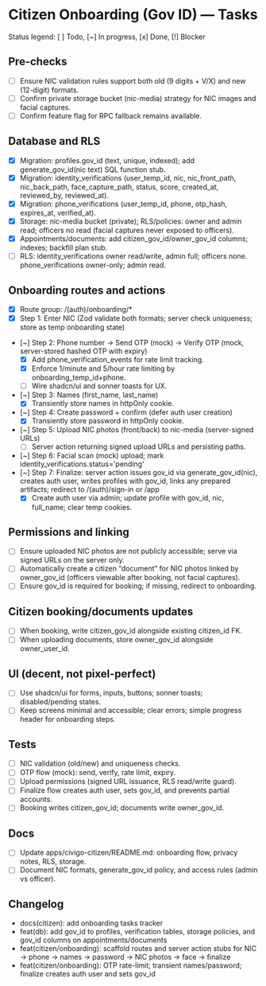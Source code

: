 # Citizen Onboarding (Gov ID) — Tasks

Status legend: [ ] Todo, [~] In progress, [x] Done, [!] Blocker

## Pre-checks

- [ ] Ensure NIC validation rules support both old (9 digits + V/X) and new (12-digit) formats.
- [ ] Confirm private storage bucket (nic-media) strategy for NIC images and facial captures.
- [ ] Confirm feature flag for RPC fallback remains available.

## Database and RLS

- [x] Migration: profiles.gov_id (text, unique, indexed); add generate_gov_id(nic text) SQL function stub.
- [x] Migration: identity_verifications (user_temp_id, nic, nic_front_path, nic_back_path, face_capture_path, status, score, created_at, reviewed_by, reviewed_at).
- [x] Migration: phone_verifications (user_temp_id, phone, otp_hash, expires_at, verified_at).
- [x] Storage: nic-media bucket (private); RLS/policies: owner and admin read; officers no read (facial captures never exposed to officers).
- [x] Appointments/documents: add citizen_gov_id/owner_gov_id columns; indexes; backfill plan stub.
- [ ] RLS: identity_verifications owner read/write, admin full; officers none. phone_verifications owner-only; admin read.

## Onboarding routes and actions

- [x] Route group: /(auth)/onboarding/\*
- [x] Step 1: Enter NIC (Zod validate both formats; server check uniqueness; store as temp onboarding state)
- [~] Step 2: Phone number → Send OTP (mock) → Verify OTP (mock, server-stored hashed OTP with expiry)
  - [x] Add phone_verification_events for rate limit tracking.
  - [x] Enforce 1/minute and 5/hour rate limiting by onboarding_temp_id+phone.
  - [ ] Wire shadcn/ui and sonner toasts for UX.
- [~] Step 3: Names (first_name, last_name)
  - [x] Transiently store names in httpOnly cookie.
- [~] Step 4: Create password + confirm (defer auth user creation)
  - [x] Transiently store password in httpOnly cookie.
- [~] Step 5: Upload NIC photos (front/back) to nic-media (server-signed URLs)
  - [ ] Server action returning signed upload URLs and persisting paths.
- [~] Step 6: Facial scan (mock) upload; mark identity_verifications.status='pending'
- [~] Step 7: Finalize: server action issues gov_id via generate_gov_id(nic), creates auth user, writes profiles with gov_id, links any prepared artifacts; redirect to /(auth)/sign-in or /app
  - [x] Create auth user via admin; update profile with gov_id, nic, full_name; clear temp cookies.

## Permissions and linking

- [ ] Ensure uploaded NIC photos are not publicly accessible; serve via signed URLs on the server only.
- [ ] Automatically create a citizen “document” for NIC photos linked by owner_gov_id (officers viewable after booking, not facial captures).
- [ ] Ensure gov_id is required for booking; if missing, redirect to onboarding.

## Citizen booking/documents updates

- [ ] When booking, write citizen_gov_id alongside existing citizen_id FK.
- [ ] When uploading documents, store owner_gov_id alongside owner_user_id.

## UI (decent, not pixel-perfect)

- [ ] Use shadcn/ui for forms, inputs, buttons; sonner toasts; disabled/pending states.
- [ ] Keep screens minimal and accessible; clear errors; simple progress header for onboarding steps.

## Tests

- [ ] NIC validation (old/new) and uniqueness checks.
- [ ] OTP flow (mock): send, verify, rate limit, expiry.
- [ ] Upload permissions (signed URL issuance, RLS read/write guard).
- [ ] Finalize flow creates auth user, sets gov_id, and prevents partial accounts.
- [ ] Booking writes citizen_gov_id; documents write owner_gov_id.

## Docs

- [ ] Update apps/civigo-citizen/README.md: onboarding flow, privacy notes, RLS, storage.
- [ ] Document NIC formats, generate_gov_id policy, and access rules (admin vs officer).

## Changelog

- docs(citizen): add onboarding tasks tracker
- feat(db): add gov_id to profiles, verification tables, storage policies, and gov_id columns on appointments/documents
- feat(citizen/onboarding): scaffold routes and server action stubs for NIC → phone → names → password → NIC photos → face → finalize
- feat(citizen/onboarding): OTP rate-limit; transient names/password; finalize creates auth user and sets gov_id
